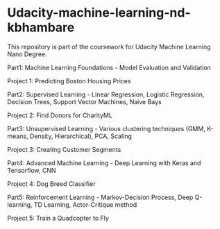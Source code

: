# Udacity-machine-learning-nd-kbhambare
This repository is part of the coursework for Udacity Machine Learning Nano Degree.

Part1: Machine Learning Foundations - 
Model Evaluation and Validation

Project 1: Predicting Boston Housing Prices

Part2: Supervised Learning - 
Linear Regression, Logistic Regression, Decision Trees, Support Vector Machines, Naive Bays

Project 2: Find Donors for CharityML 

Part3: Unsupervised Learning - 
Various clustering techniques (GMM, K-means, Density, Hierarchical), PCA, Scaling

Project 3: Creating Customer Segments

Part4: Advanced Machine Learning - 
Deep Learning with Keras and Tensorflow, CNN 

Project 4: Dog Breed Classifier  

Part5: Reinforcement Learning - 
Markov-Decision Process, Deep Q-learning, TD Learning, Actor-Critique method

Project 5: Train a Quadcopter to Fly

